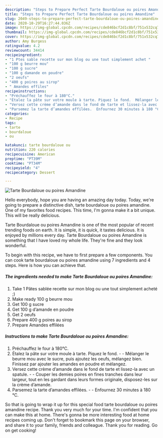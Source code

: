 ```yaml
---
description: "Steps to Prepare Perfect Tarte Bourdaloue ou poires Amandine"
title: "Steps to Prepare Perfect Tarte Bourdaloue ou poires Amandine"
slug: 2049-steps-to-prepare-perfect-tarte-bourdaloue-ou-poires-amandine
date: 2020-10-29T16:27:44.036Z
image: https://img-global.cpcdn.com/recipes/cde846bcf2d1c8bf/751x532cq70/tarte-bourdaloue-ou-poires-amandine-photo-principale-de-la-recette.jpg
thumbnail: https://img-global.cpcdn.com/recipes/cde846bcf2d1c8bf/751x532cq70/tarte-bourdaloue-ou-poires-amandine-photo-principale-de-la-recette.jpg
cover: https://img-global.cpcdn.com/recipes/cde846bcf2d1c8bf/751x532cq70/tarte-bourdaloue-ou-poires-amandine-photo-principale-de-la-recette.jpg
author: Amy Burgess
ratingvalue: 4.2
reviewcount: 34414
recipeingredient:
- "1 Ptes sable recette sur mon blog ou une tout simplement achet "
- "100 g beurre mou"
- "100 g sucre"
- "100 g damande en poudre"
- "2 oeufs"
- "400 g poires au sirop"
- " Amandes effiles"
recipeinstructions:
- "Préchauffez le four à 180°C."
- "Étalez la pâte sur votre moule à tarte. Piquez le fond.  Mélanger le beurre mou avec le sucre, puis ajoutez les oeufs, mélangez bien. Finissez par ajouter les amandes en poudre et mélangez."
- "Versez cette crème d’amande dans le fond de tarte et lissez-la avec un spatule.  Couper les demies poires en fines tranches dans leur largeur, tout en les gardant dans leurs formes originale, disposez-les sur la crème d’amande."
- "Parsemez la tarte d’amandes effilées.  Enfournez 30 minutes à 180 °C."
categories:
- Recipe
tags:
- tarte
- bourdaloue
- ou

katakunci: tarte bourdaloue ou 
nutrition: 220 calories
recipecuisine: American
preptime: "PT39M"
cooktime: "PT34M"
recipeyield: "4"
recipecategory: Dessert

---
```



![Tarte Bourdaloue ou poires Amandine](https://img-global.cpcdn.com/recipes/cde846bcf2d1c8bf/751x532cq70/tarte-bourdaloue-ou-poires-amandine-photo-principale-de-la-recette.jpg)

Hello everybody, hope you are having an amazing day today. Today, we're going to prepare a distinctive dish, tarte bourdaloue ou poires amandine. One of my favorites food recipes. This time, I'm gonna make it a bit unique. This will be really delicious.



Tarte Bourdaloue ou poires Amandine is one of the most popular of recent trending foods on earth. It is simple, it is quick, it tastes delicious. It is enjoyed by millions every day. Tarte Bourdaloue ou poires Amandine is something that I have loved my whole life. They're fine and they look wonderful.


To begin with this recipe, we have to first prepare a few components. You can cook tarte bourdaloue ou poires amandine using 7 ingredients and 4 steps. Here is how you can achieve that.

<!--inarticleads1-->

##### The ingredients needed to make Tarte Bourdaloue ou poires Amandine:

1. Take 1 Pâtes sablée recette sur mon blog ou une tout simplement acheté ;)
1. Make ready 100 g beurre mou
1. Get 100 g sucre
1. Get 100 g d’amande en poudre
1. Get 2 oeufs
1. Prepare 400 g poires au sirop
1. Prepare  Amandes effilées




<!--inarticleads2-->

##### Instructions to make Tarte Bourdaloue ou poires Amandine:

1. Préchauffez le four à 180°C.
1. Étalez la pâte sur votre moule à tarte. Piquez le fond. -  - Mélanger le beurre mou avec le sucre, puis ajoutez les oeufs, mélangez bien. Finissez par ajouter les amandes en poudre et mélangez.
1. Versez cette crème d’amande dans le fond de tarte et lissez-la avec un spatule. -  - Couper les demies poires en fines tranches dans leur largeur, tout en les gardant dans leurs formes originale, disposez-les sur la crème d’amande.
1. Parsemez la tarte d’amandes effilées. -  - Enfournez 30 minutes à 180 °C.




So that is going to wrap it up for this special food tarte bourdaloue ou poires amandine recipe. Thank you very much for your time. I'm confident that you can make this at home. There's gonna be more interesting food at home recipes coming up. Don't forget to bookmark this page on your browser, and share it to your family, friends and colleague. Thank you for reading. Go on get cooking!
